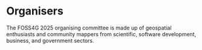 # Organisers

The FOSS4G 2025 organising committee is made up of geospatial enthusiasts and community mappers from scientific, software development, business, and government sectors.
